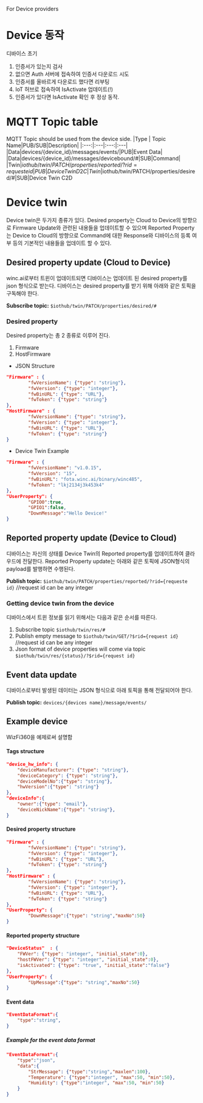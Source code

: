 For Device providers
# Device 동작
디바이스 초기
1. 인증서가 있는지 검사
2. 없으면 Auth 서버에 접속하여 인증서 다운로드 시도
3. 인증서를 올바르게 다운로드 했다면 리부팅
4. IoT 허브로 접속하여 IsActivate 업데이트(!)
5. 인증서가 있다면 IsActivate 확인 후 정상 동작.

# MQTT Topic table
MQTT Topic should be used from the device side.
|Type | Topic Name|PUB/SUB|Description|
|:---:|:---|:---:|:---|
|Data|devices/{device_id}/messages/events/|PUB|Event Data|
|Data|devices/{device_id}/messages/devicebound/#|SUB|Command|
|Twin|$iothub/twin/PATCH/properties/reported/?rid={requeste id}|PUB|Device Twin D2C
|Twin|$iothub/twin/PATCH/properties/desired/#|SUB|Device Twin C2D

# Device twin
Device twin은 두가지 종류가 있다. Desired property는 Cloud to Device의 방향으로 Firmware Update와 관련된 내용들을 업데이트할 수 있으며 Reported Property는 Device to Cloud의 방향으로 Command에 대한 Response와 디바이스의 등록 여부 등의 기본적인 내용들을 업데이트 할 수 있다.

## Desired property update (Cloud to Device)
winc.ai로부터 트윈이 업데이트되면 디바이스는 업데이트 된 desired property를 json 형식으로 받는다.
디바이스는 desired property를 받기 위해 아래와 같은 토픽을 구독해야 한다.

**Subscribe topic:** `$iothub/twin/PATCH/properties/desired/#`

###  Desired property
Desired property는 총 2 종류로 이루어 진다.
1. Firmware
2. HostFirmware

* JSON Structure
```json
"Firmware" : {
        "fwVersionName": {"type": "string"},
        "fwVersion": {"type": "integer"},
        "fwBinURL": {"type": "URL"},
        "fwToken": {"type": "string"}
},
"HostFirmware" : {
        "fwVersionName": {"type": "string"},
        "fwVersion": {"type": "integer"},
        "fwBinURL": {"type": "URL"},
        "fwToken": {"type": "string"}
}
```
* Device Twin Example
```json
"Firmware" : {
        "fwVersionName": "v1.0.15",
        "fwVersion": "15",
        "fwBinURL": "fota.winc.ai/binary/winc485",
        "fwToken": "lkj2134j3k453k4"
},
"UserProperty": {
        "GPIO0":true,
        "GPIO1":false,
        "DownMessage":"Hello Device!"
}
```


## Reported property update (Device to Cloud)
디바이스는 자신의 상태를 Device Twin의 Reported property를 업데이트하여 클라우드에 전달한다. Reported Property update는 아래와 같은 토픽에 JSON형식의 payload를 발행하면 수행된다.

**Publish topic:** `$iothub/twin/PATCH/properties/reported/?rid={requeste id}` //request id can be any integer

### Getting device twin from the device
디바이스에서 트윈 정보를 읽기 위해서는 다음과 같은 순서를 따른다.
1. Subscribe topic `$iothub/twin/res/#`
2. Publish empty message to `$iothub/twin/GET/?$rid={request id}` //request id can be any integer
3. Json format of device properties will come via topic `$iothub/twin/res/{status}/?$rid={request id}`


## Event data update
디바이스로부터 발생된 데이터는 JSON 형식으로 아래 토픽을 통해 전달되어야 한다.

**Publish topic:** `devices/{devices name}/message/events/`

## Example device
WizFi360을 예제로써 설명함
#### Tags structure

```json
"device_hw_info": {
	"deviceManufacturer": {"type": "string"},
	"deviceCategory": {"type": "string"},
	"deviceModelNo":{"type": "string"},
	"hwVersion":{"type": "string"}
},
"deviceInfo":{
	"owner":{"type": "email"},
	"deviceNickName":{"type": "string"},
}
```
#### Desired property structure
```json
"Firmware" : {
        "fwVersionName": {"type": "string"},
        "fwVersion": {"type": "integer"},
        "fwBinURL": {"type": "URL"},
        "fwToken": {"type": "string"}
},
"HostFirmware" : {
        "fwVersionName": {"type": "string"},
        "fwVersion": {"type": "integer"},
        "fwBinURL": {"type": "URL"},
        "fwToken": {"type": "string"}
},
"UserProperty": {
        "DownMessage":{"type": "string","maxNo":50}
}
```
#### Reported property structure
```json
"DeviceStatus"  : {
	"FWVer": {"type": "integer", "initial_state":0},
	"hostFWVer": {"type": "integer", "initial_state":0},
	"isActivated": {"type": "true", "initial_state":"false"}
},
"UserProperty": {
        "UpMessage":{"type": "string","maxNo":50}
}
```

#### Event data
```json
"EventDataFormat":{
	"type":"string",
}
```

##### Example for the event data format
```json
"EventDataFormat":{
	"type":"json",
	"data":{
		"StrMessage": {"type":"string","maxlen":100},
		"Temperature": {"type":"integer", "max":50, "min":50},
		"Humidity": {"type":"integer", "max":50, "min":50}
	}
}
```
<!--stackedit_data:
eyJoaXN0b3J5IjpbLTEzNDk2MjQwMDYsLTEzOTg2MzQ5MTUsLT
E0MDE0OTY1MjEsLTEwMDgzODQyNzUsMTU4NTkyNDY1OSwyMTE3
NDI2ODM0XX0=
-->